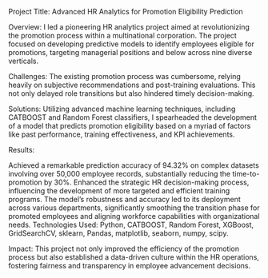 Project Title: Advanced HR Analytics for Promotion Eligibility Prediction

Overview:
I led a pioneering HR analytics project aimed at revolutionizing the promotion process within a multinational corporation. The project focused on developing predictive models to identify employees eligible for promotions, targeting managerial positions and below across nine diverse verticals.

Challenges:
The existing promotion process was cumbersome, relying heavily on subjective recommendations and post-training evaluations. This not only delayed role transitions but also hindered timely decision-making.

Solutions:
Utilizing advanced machine learning techniques, including CATBOOST and Random Forest classifiers, I spearheaded the development of a model that predicts promotion eligibility based on a myriad of factors like past performance, training effectiveness, and KPI achievements.

Results:

Achieved a remarkable prediction accuracy of 94.32% on complex datasets involving over 50,000 employee records, substantially reducing the time-to-promotion by 30%.
Enhanced the strategic HR decision-making process, influencing the development of more targeted and efficient training programs.
The model’s robustness and accuracy led to its deployment across various departments, significantly smoothing the transition phase for promoted employees and aligning workforce capabilities with organizational needs.
Technologies Used:
Python, CATBOOST, Random Forest, XGBoost, GridSearchCV, sklearn, Pandas, matplotlib, seaborn, numpy, scipy.

Impact:
This project not only improved the efficiency of the promotion process but also established a data-driven culture within the HR operations, fostering fairness and transparency in employee advancement decisions.
